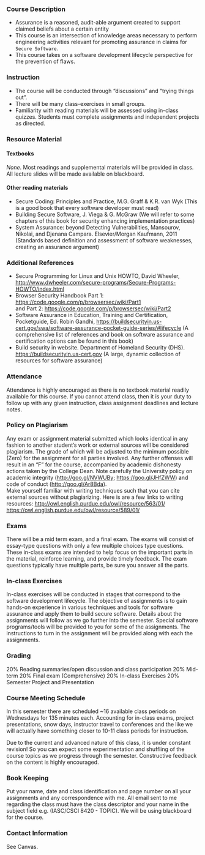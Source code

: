 ### Course Description
* Assurance is a reasoned, audit-able argument created to support claimed beliefs about a certain entity
* This course is an intersection of knowledge areas necessary to perform engineering activities relevant for promoting assurance in claims for `Secure Software`.
* This course takes on a software development lifecycle perspective for the prevention of flaws.

### Instruction
* The course will be conducted through “discussions” and “trying things out”.
* There will be many class-exercises in small groups. 
* Familiarity with reading materials will be assessed using in-class quizzes. Students must complete assignments and independent projects as directed. 

### Resource Material
#### Textbooks
_None_. Most readings and supplemental materials will be provided in class. All lecture slides will be made available on blackboard.

#### Other reading materials
* Secure Coding: Principles and Practice, M.G. Graff & K.R. van Wyk (This is a good book that every software developer must read)
* Building Secure Software, J. Viega & G. McGraw (We will refer to some chapters of this book for security enhancing implementation practices)
* System Assurance: beyond Detecting Vulnerabilities, Mansourov, Nikolai, and Djenana Campara. Elsevier/Morgan Kaufmann, 2011 (Standards based definition and assessment of software weaknesses, creating an assurance argument)

### Additional References
* Secure Programming for Linux and Unix HOWTO, David Wheeler, http://www.dwheeler.com/secure-programs/Secure-Programs-HOWTO/index.html 
* Browser Security Handbook Part 1: https://code.google.com/p/browsersec/wiki/Part1   
and Part 2: https://code.google.com/p/browsersec/wiki/Part2 
* Software Assurance in Education, Training and Certification, Pocketguide, Ed. Robin Gandhi, https://buildsecurityin.us-cert.gov/swa/software-assurance-pocket-guide-series/#lifecycle 
(A comprehensive list of references and book on software assurance and certification options can be found in this book)
* Build security in website. Department of Homeland Security (DHS). https://buildsecurityin.us-cert.gov (A large, dynamic collection of resources for software assurance)

### Attendance
Attendance is highly encouraged as there is no textbook material readily available for this course. If you cannot attend class, then it is your duty to follow up with any given instruction, class assignment deadlines and lecture notes. 
		
### Policy on Plagiarism
Any exam or assignment material submitted which looks identical in any fashion to another student’s work or external sources will be considered plagiarism. The grade of which will be adjusted to the minimum possible (Zero) for the assignment for all parties involved. Any further offenses will result in an “F” for the course, accompanied by academic dishonesty actions taken by the College Dean. Note carefully the University policy on academic integrity (http://goo.gl/NVWUBy; https://goo.gl/JHfZWW) and code of conduct (http://goo.gl/Ar8Bda).  
Make yourself familiar with writing techniques such that you can cite external sources without plagiarizing. Here is are a few links to writing resources: http://owl.english.purdue.edu/owl/resource/563/01/ https://owl.english.purdue.edu/owl/resource/589/01/

### Exams
There will be a mid term exam, and a final exam. The exams will consist of essay-type questions with only a few multiple choices type questions. These in-class exams are intended to help focus on the important parts in the material, reinforce learning, and provide timely feedback. The exam questions typically have multiple parts, be sure you answer all the parts.

### In-class Exercises
In-class exercises will be conducted in stages that correspond to the software development lifecycle. The objective of assignments is to gain hands-on experience in various techniques and tools for software assurance and apply them to build secure software. Details about the assignments will follow as we go further into the semester. Special software programs/tools will be provided to you for some of the assignments. The instructions to turn in the assignment will be provided along with each the assignments. 

### Grading
20% Reading summaries/open discussion and class participation
20% Mid-term
20% Final exam (Comprehensive)
20% In-class Exercises
20% Semester Project and Presentation

### Course Meeting Schedule
In this semester there are scheduled ~16 available class periods on Wednesdays for 135 minutes each. Accounting for in-class exams, project presentations, snow days, instructor travel to conferences and the like we will actually have something closer to 10-11 class periods for instruction. 

Due to the current and advanced nature of this class, it is under constant revision! So you can expect some experimentation and shuffling of the course topics as we progress through the semester. Constructive feedback on the content is highly encouraged.

### Book Keeping
Put your name, date and class identification and page number on all your assignments and any correspondence with me. All email sent to me regarding the class must have the class descriptor and your name in the subject field e.g. (IASC/CSCI 8420 - TOPIC). We will be using blackboard for the course.

### Contact Information
See Canvas.

